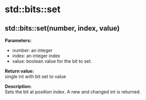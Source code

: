 # std::bits::set

## std::bits::set(number, index, value)
**Parameters:**
- number: an integer
- index: an integer index
- value: boolean value for the bit to set.

**Return value:**  
single int with bit set to value

**Description:**  
Sets the bit at position index. A new and changed int is returned. 